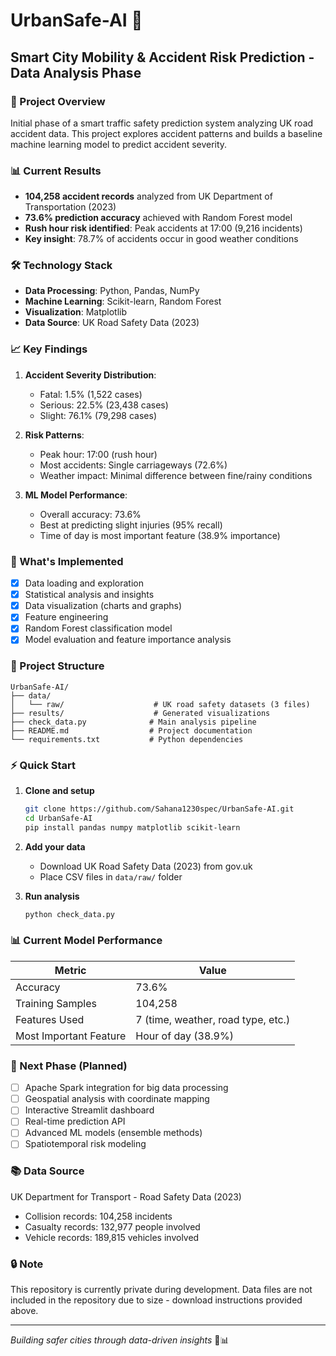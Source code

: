  # UrbanSafe-AI 🚨
## Smart City Mobility & Accident Risk Prediction - Data Analysis Phase
### 🎯 Project Overview
Initial phase of a smart traffic safety prediction system analyzing UK road accident data. This project explores accident patterns and builds a baseline machine learning model to predict accident severity.

### 📊 Current Results
- **104,258 accident records** analyzed from UK Department of Transportation (2023)
- **73.6% prediction accuracy** achieved with Random Forest model
- **Rush hour risk identified**: Peak accidents at 17:00 (9,216 incidents)
- **Key insight**: 78.7% of accidents occur in good weather conditions

### 🛠️ Technology Stack
- **Data Processing**: Python, Pandas, NumPy
- **Machine Learning**: Scikit-learn, Random Forest
- **Visualization**: Matplotlib
- **Data Source**: UK Road Safety Data (2023)

### 📈 Key Findings
1. **Accident Severity Distribution**:
   - Fatal: 1.5% (1,522 cases)
   - Serious: 22.5% (23,438 cases) 
   - Slight: 76.1% (79,298 cases)

2. **Risk Patterns**:
   - Peak hour: 17:00 (rush hour)
   - Most accidents: Single carriageways (72.6%)
   - Weather impact: Minimal difference between fine/rainy conditions

3. **ML Model Performance**:
   - Overall accuracy: 73.6%
   - Best at predicting slight injuries (95% recall)
   - Time of day is most important feature (38.9% importance)

### 🔧 What's Implemented
- [x] Data loading and exploration
- [x] Statistical analysis and insights
- [x] Data visualization (charts and graphs)
- [x] Feature engineering 
- [x] Random Forest classification model
- [x] Model evaluation and feature importance analysis

### 📁 Project Structure
```
UrbanSafe-AI/
├── data/
│   └── raw/                    # UK road safety datasets (3 files)
├── results/                    # Generated visualizations
├── check_data.py              # Main analysis pipeline
├── README.md                  # Project documentation
└── requirements.txt           # Python dependencies
```

### ⚡ Quick Start
1. **Clone and setup**
   ```bash
   git clone https://github.com/Sahana1230spec/UrbanSafe-AI.git
   cd UrbanSafe-AI
   pip install pandas numpy matplotlib scikit-learn
   ```

2. **Add your data**
   - Download UK Road Safety Data (2023) from gov.uk
   - Place CSV files in `data/raw/` folder

3. **Run analysis**
   ```bash
   python check_data.py
   ```

### 📊 Current Model Performance
| Metric | Value |
|--------|-------|
| Accuracy | 73.6% |
| Training Samples | 104,258 |
| Features Used | 7 (time, weather, road type, etc.) |
| Most Important Feature | Hour of day (38.9%) |

### 🚀 Next Phase (Planned)
- [ ] Apache Spark integration for big data processing
- [ ] Geospatial analysis with coordinate mapping
- [ ] Interactive Streamlit dashboard
- [ ] Real-time prediction API
- [ ] Advanced ML models (ensemble methods)
- [ ] Spatiotemporal risk modeling

### 📚 Data Source
UK Department for Transport - Road Safety Data (2023)
- Collision records: 104,258 incidents
- Casualty records: 132,977 people involved  
- Vehicle records: 189,815 vehicles involved

### 🔒 Note
This repository is currently private during development. Data files are not included in the repository due to size - download instructions provided above.

---
*Building safer cities through data-driven insights* 🚗📊
